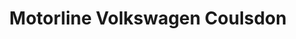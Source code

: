 ---
title: "Motorline Volkswagen Coulsdon"
url: /coulsdon/motorline-volkswagen-coulsdon/
shop: car
---